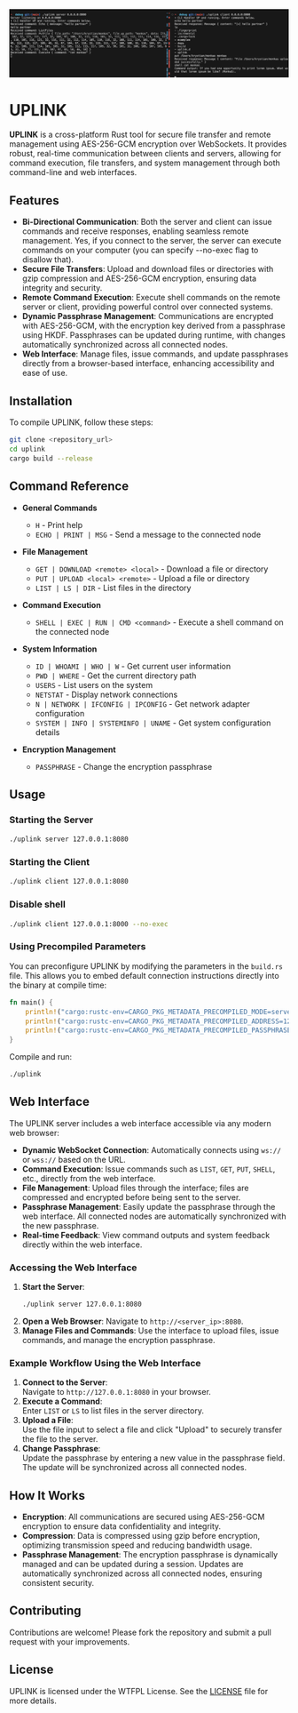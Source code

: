 <img src="https://raw.githubusercontent.com/krystianbajno/krystianbajno/main/img/uplink.png"/>

# UPLINK

**UPLINK** is a cross-platform Rust tool for secure file transfer and remote management using AES-256-GCM encryption over WebSockets. It provides robust, real-time communication between clients and servers, allowing for command execution, file transfers, and system management through both command-line and web interfaces.

## Features

- **Bi-Directional Communication**: Both the server and client can issue commands and receive responses, enabling seamless remote management. Yes, if you connect to the server, the server can execute commands on your computer (you can specify --no-exec flag to disallow that).
- **Secure File Transfers**: Upload and download files or directories with gzip compression and AES-256-GCM encryption, ensuring data integrity and security.
- **Remote Command Execution**: Execute shell commands on the remote server or client, providing powerful control over connected systems.
- **Dynamic Passphrase Management**: Communications are encrypted with AES-256-GCM, with the encryption key derived from a passphrase using HKDF. Passphrases can be updated during runtime, with changes automatically synchronized across all connected nodes.
- **Web Interface**: Manage files, issue commands, and update passphrases directly from a browser-based interface, enhancing accessibility and ease of use.

## Installation

To compile UPLINK, follow these steps:

```bash
git clone <repository_url>
cd uplink
cargo build --release
```

## Command Reference

- **General Commands**
  - `H` - Print help
  - `ECHO | PRINT | MSG` - Send a message to the connected node

- **File Management**
  - `GET | DOWNLOAD <remote> <local>` - Download a file or directory
  - `PUT | UPLOAD <local> <remote>` - Upload a file or directory
  - `LIST | LS | DIR` - List files in the directory

- **Command Execution**
  - `SHELL | EXEC | RUN | CMD <command>` - Execute a shell command on the connected node

- **System Information**
  - `ID | WHOAMI | WHO | W` - Get current user information
  - `PWD | WHERE` - Get the current directory path
  - `USERS` - List users on the system
  - `NETSTAT` - Display network connections
  - `N | NETWORK | IFCONFIG | IPCONFIG` - Get network adapter configuration
  - `SYSTEM | INFO | SYSTEMINFO | UNAME` - Get system configuration details

- **Encryption Management**
  - `PASSPHRASE` - Change the encryption passphrase

## Usage

### Starting the Server

```bash
./uplink server 127.0.0.1:8080
```

### Starting the Client

```bash
./uplink client 127.0.0.1:8080
```

### Disable shell
```bash
./uplink client 127.0.0.1:8000 --no-exec
```

### Using Precompiled Parameters

You can preconfigure UPLINK by modifying the parameters in the `build.rs` file. This allows you to embed default connection instructions directly into the binary at compile time:

```rust
fn main() {
    println!("cargo:rustc-env=CARGO_PKG_METADATA_PRECOMPILED_MODE=server");
    println!("cargo:rustc-env=CARGO_PKG_METADATA_PRECOMPILED_ADDRESS=127.0.0.1:8080");
    println!("cargo:rustc-env=CARGO_PKG_METADATA_PRECOMPILED_PASSPHRASE=my_precompiled_passphrase");
}
```

Compile and run:

```bash
./uplink
```

## Web Interface

The UPLINK server includes a web interface accessible via any modern web browser:

- **Dynamic WebSocket Connection**: Automatically connects using `ws://` or `wss://` based on the URL.
- **Command Execution**: Issue commands such as `LIST`, `GET`, `PUT`, `SHELL`, etc., directly from the web interface.
- **File Management**: Upload files through the interface; files are compressed and encrypted before being sent to the server.
- **Passphrase Management**: Easily update the passphrase through the web interface. All connected nodes are automatically synchronized with the new passphrase.
- **Real-time Feedback**: View command outputs and system feedback directly within the web interface.

### Accessing the Web Interface

1. **Start the Server**:
   ```bash
   ./uplink server 127.0.0.1:8080
   ```
2. **Open a Web Browser**:
   Navigate to `http://<server_ip>:8080`.
3. **Manage Files and Commands**:
   Use the interface to upload files, issue commands, and manage the encryption passphrase.

### Example Workflow Using the Web Interface

1. **Connect to the Server**:  
   Navigate to `http://127.0.0.1:8080` in your browser.
2. **Execute a Command**:  
   Enter `LIST` or `LS` to list files in the server directory.
3. **Upload a File**:  
   Use the file input to select a file and click "Upload" to securely transfer the file to the server.
4. **Change Passphrase**:  
   Update the passphrase by entering a new value in the passphrase field. The update will be synchronized across all connected nodes.

## How It Works

- **Encryption**: All communications are secured using AES-256-GCM encryption to ensure data confidentiality and integrity.
- **Compression**: Data is compressed using gzip before encryption, optimizing transmission speed and reducing bandwidth usage.
- **Passphrase Management**: The encryption passphrase is dynamically managed and can be updated during a session. Updates are automatically synchronized across all connected nodes, ensuring consistent security.

## Contributing

Contributions are welcome! Please fork the repository and submit a pull request with your improvements.

## License

UPLINK is licensed under the WTFPL License. See the [LICENSE](LICENSE) file for more details.